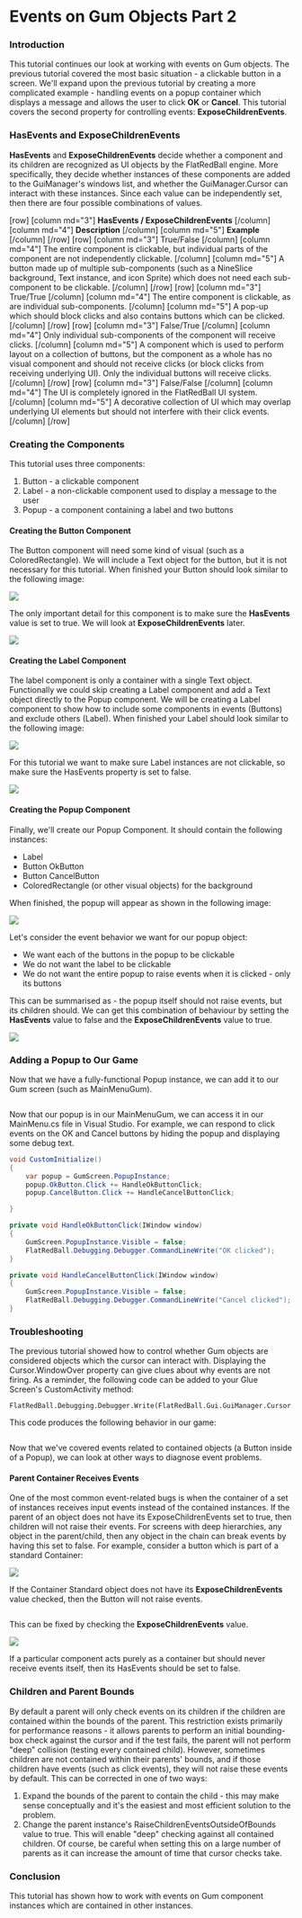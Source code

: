 # Events on Gum Objects Part 2

### Introduction

This tutorial continues our look at working with events on Gum objects. The previous tutorial covered the most basic situation - a clickable button in a screen. We'll expand upon the previous tutorial by creating a more complicated example - handling events on a popup container which displays a message and allows the user to click **OK** or **Cancel**. This tutorial covers the second property for controlling events: **ExposeChildrenEvents**.

### HasEvents and ExposeChildrenEvents

**HasEvents** and **ExposeChildrenEvents** decide whether a component and its children are recognized as UI objects by the FlatRedBall engine. More specifically, they decide whether instances of these components are added to the GuiManager's windows list, and whether the GuiManager.Cursor can interact with these instances. Since each value can be independently set, then there are four possible combinations of values.

\[row] \[column md="3"] **HasEvents / ExposeChildrenEvents** \[/column] \[column md="4"] **Description** \[/column] \[column md="5"] **Example** \[/column] \[/row] \[row] \[column md="3"] True/False \[/column] \[column md="4"] The entire component is clickable, but individual parts of the component are not independently clickable. \[/column] \[column md="5"] A button made up of multiple sub-components (such as a NineSlice background, Text instance, and icon Sprite) which does not need each sub-component to be clickable. \[/column] \[/row] \[row] \[column md="3"] True/True \[/column] \[column md="4"] The entire component is clickable, as are individual sub-components. \[/column] \[column md="5"] A pop-up which should block clicks and also contains buttons which can be clicked. \[/column] \[/row] \[row] \[column md="3"] False/True \[/column] \[column md="4"] Only individual sub-components of the component will receive clicks. \[/column] \[column md="5"] A component which is used to perform layout on a collection of buttons, but the component as a whole has no visual component and should not receive clicks (or block clicks from receiving underlying UI). Only the individual buttons will receive clicks. \[/column] \[/row] \[row] \[column md="3"] False/False \[/column] \[column md="4"] The UI is completely ignored in the FlatRedBall UI system. \[/column] \[column md="5"] A decorative collection of UI which may overlap underlying UI elements but should not interfere with their click events. \[/column] \[/row]

### Creating the Components

This tutorial uses three components:

1. Button - a clickable component
2. Label - a non-clickable component used to display a message to the user
3. Popup - a component containing a label and two buttons

#### Creating the Button Component

The Button component will need some kind of visual (such as a ColoredRectangle). We will include a Text object for the button, but it is not necessary for this tutorial. When finished your Button should look similar to the following image:

![](../../.gitbook/assets/2017-03-img\_58cd81643eb36.png)

The only important detail for this component is to make sure the **HasEvents** value is set to true. We will look at **ExposeChildrenEvents** later.

![](../../.gitbook/assets/2023-08-img\_64d8d90945476.png)

#### Creating the Label Component

The label component is only a container with a single Text object. Functionally we could skip creating a Label component and add a Text object directly to the Popup component. We will be creating a Label component to show how to include some components in events (Buttons) and exclude others (Label). When finished your Label should look similar to the following image:

![](../../.gitbook/assets/2017-03-img\_58cd840b932af.png)

For this tutorial we want to make sure Label instances are not clickable, so make sure the HasEvents property is set to false.

![](../../.gitbook/assets/2023-08-img\_64d8d9858fc06.png)

#### Creating the Popup Component

Finally, we'll create our Popup Component. It should contain the following instances:

* Label
* Button OkButton
* Button CancelButton
* ColoredRectangle (or other visual objects) for the background

When finished, the popup will appear as shown in the following image:

![](../../.gitbook/assets/2017-03-img\_58cd866b0b6d3.png)

Let's consider the event behavior we want for our popup object:

* We want each of the buttons in the popup to be clickable
* We do not want the label to be clickable
* We do not want the entire popup to raise events when it is clicked - only its buttons

This can be summarised as - the popup itself should not raise events, but its children should. We can get this combination of behaviour by setting the **HasEvents** value to false and the **ExposeChildrenEvents** value to true.

![](../../.gitbook/assets/2023-08-img\_64d8da78f2ecb.png)

### Adding a Popup to Our Game

Now that we have a fully-functional Popup instance, we can add it to our Gum screen (such as MainMenuGum).

<figure><img src="../../.gitbook/assets/2017-03-13_07-31-43.gif" alt=""><figcaption></figcaption></figure>

Now that our popup is in our MainMenuGum, we can access it in our MainMenu.cs file in Visual Studio. For example, we can respond to click events on the OK and Cancel buttons by hiding the popup and displaying some debug text.

```csharp
void CustomInitialize()
{
    var popup = GumScreen.PopupInstance;
    popup.OkButton.Click += HandleOkButtonClick;
    popup.CancelButton.Click += HandleCancelButtonClick;

}

private void HandleOkButtonClick(IWindow window)
{
    GumScreen.PopupInstance.Visible = false;
    FlatRedBall.Debugging.Debugger.CommandLineWrite("OK clicked");
}

private void HandleCancelButtonClick(IWindow window)
{
    GumScreen.PopupInstance.Visible = false;
    FlatRedBall.Debugging.Debugger.CommandLineWrite("Cancel clicked");
}
```

### Troubleshooting

The previous tutorial showed how to control whether Gum objects are considered objects which the cursor can interact with. Displaying the Cursor.WindowOver property can give clues about why events are not firing. As a reminder, the following code can be added to your Glue Screen's CustomActivity method:

```lang:c#
FlatRedBall.Debugging.Debugger.Write(FlatRedBall.Gui.GuiManager.Cursor.WindowOver);
```

This code produces the following behavior in our game:

<figure><img src="../../.gitbook/assets/2017-03-13_07-42-11.gif" alt=""><figcaption></figcaption></figure>

Now that we've covered events related to contained objects (a Button inside of a Popup), we can look at other ways to diagnose event problems.

#### Parent Container Receives Events

One of the most common event-related bugs is when the container of a set of instances receives input events instead of the contained instances. If the parent of an object does not have its ExposeChildrenEvents set to true, then children will not raise their events. For screens with deep hierarchies, any object in the parent/child, then any object in the chain can break events by having this set to false. For example, consider a button which is part of a standard Container:

![](../../.gitbook/assets/2017-05-img\_5908a5918a41b.png)

If the Container Standard object does not have its **ExposeChildrenEvents** value checked, then the Button will not raise events.

<figure><img src="../../.gitbook/assets/2017-05-img_5908a60746056.png" alt=""><figcaption></figcaption></figure>

This can be fixed by checking the **ExposeChildrenEvents** value.

![](../../.gitbook/assets/2017-05-img\_5908a65d704fe.png)

If a particular component acts purely as a container but should never receive events itself, then its HasEvents should be set to false.

### Children and Parent Bounds

By default a parent will only check events on its children if the children are contained within the bounds of the parent. This restriction exists primarily for performance reasons - it allows parents to perform an initial bounding-box check against the cursor and if the test fails, the parent will not perform "deep" collision (testing every contained child). However, sometimes children are not contained within their parents' bounds, and if those children have events (such as click events), they will not raise these events by default. This can be corrected in one of two ways:

1. Expand the bounds of the parent to contain the child - this may make sense conceptually and it's the easiest and most efficient solution to the problem.
2. Change the parent instance's RaiseChildrenEventsOutsideOfBounds value to true. This will enable "deep" checking against all contained children. Of course, be careful when setting this on a large number of parents as it can increase the amount of time that cursor checks take.

### Conclusion

This tutorial has shown how to work with events on Gum component instances which are contained in other instances.
